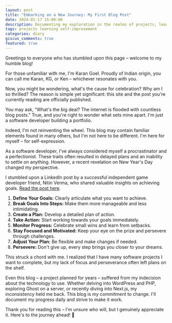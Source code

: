 ```yaml
---
layout: post
title: "Embarking on a New Journey: My First Blog Post"
date: 2024-01-17 15:09:00
description: Documenting my exploration in the realms of projects, learning, and self-discovery.
tags: projects learning self-improvement
categories: diary
giscus_comments: true
featured: true
---
```


Greetings to everyone who has stumbled upon this page – welcome to my humble blog!

For those unfamiliar with me, I'm Karan Goel. Proudly of Indian origin, you can call me Karan, KG, or Ken – whichever resonates with you.

Now, you might be wondering, what's the cause for celebration? Why am I so thrilled? The reason is simple yet significant: this site and the post you're currently reading are officially published.

You may ask, "What's the big deal? The internet is flooded with countless blog posts." True, and you're right to wonder what sets mine apart. I'm just a software developer building a portfolio.

Indeed, I'm not reinventing the wheel. This blog may contain familiar elements found in many others, but I'm not here to be different. I'm here for myself – for self-expression.

As a software developer, I've always considered myself a procrastinator and a perfectionist. These traits often resulted in delayed plans and an inability to settle on anything. However, a recent revelation on New Year's Day changed my perspective.

I stumbled upon a LinkedIn post by a successful independent game developer friend, Nitin Verma, who shared valuable insights on achieving goals. [Read the post here](https://www.linkedin.com/posts/nitin-verma-a70356166_things-i-learned-about-achieving-goals-after-activity-7040347210957348865-T_ho/?utm_source=share&utm_medium=member_desktop).

1. **Define Your Goals:** Clearly articulate what you want to achieve.
2. **Break Goals Into Steps:** Make them more manageable and less intimidating.
3. **Create a Plan:** Develop a detailed plan of action.
4. **Take Action:** Start working towards your goals immediately.
5. **Monitor Progress:** Celebrate small wins and learn from setbacks.
6. **Stay Focused and Motivated:** Keep your eye on the prize and persevere through challenges.
7. **Adjust Your Plan:** Be flexible and make changes if needed.
8. **Persevere:** Don't give up, every step brings you closer to your dreams.

This struck a chord with me. I realized that I have many software projects I want to complete, but my lack of focus and perseverance often left plans on the shelf.

Even this blog – a project planned for years – suffered from my indecision about the technology to use. Whether delving into WordPress and PHP, exploring Ghost on a server, or recently diving into Next.js, my inconsistency held me back. This blog is my commitment to change. I'll document my progress daily and strive to make it work.

Thank you for reading this – I'm unsure who will, but I genuinely appreciate it. Here's to the journey ahead! 🍺